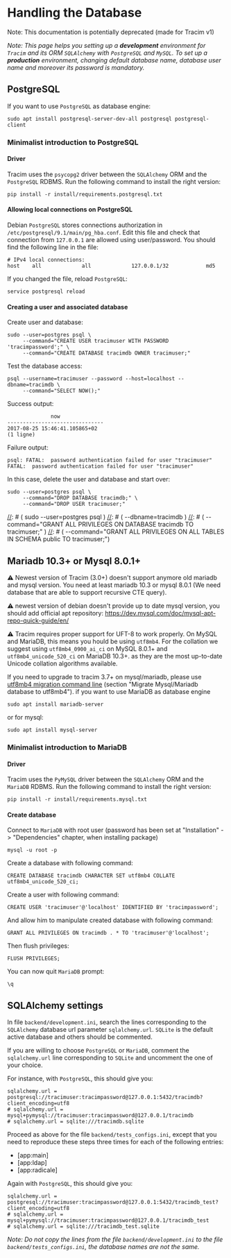 # Handling the Database #

Note: This documentation is potentially deprecated (made for Tracim v1)

*Note: This page helps you setting up a **development** environment for `Tracim` and its ORM `SQLAlchemy` with `PostgreSQL` and `MySQL`. To set up a **production** environment, changing default database name, database user name and moreover its password is mandatory.*

## PostgreSQL ##

If you want to use `PostgreSQL` as database engine:

    sudo apt install postgresql-server-dev-all postgresql postgresql-client

### Minimalist introduction to PostgreSQL ###

#### Driver ####

Tracim uses the `psycopg2` driver between the `SQLAlchemy` ORM and the `PostgreSQL` RDBMS. Run the following command to install the right version:

    pip install -r install/requirements.postgresql.txt

#### Allowing local connections on PostgreSQL ####

Debian `PostgreSQL` stores connections authorization in `/etc/postgresql/9.1/main/pg_hba.conf`. Edit this file and check that connection from `127.0.0.1` are allowed using user/password. You should find the following line in the file:

    # IPv4 local connections:
    host    all             all             127.0.0.1/32            md5

If you changed the file, reload `PostgreSQL`:

    service postgresql reload

#### Creating a user and associated database ####

Create user and database:

    sudo --user=postgres psql \
         --command="CREATE USER tracimuser WITH PASSWORD 'tracimpassword';" \
         --command="CREATE DATABASE tracimdb OWNER tracimuser;"

Test the database access:

    psql --username=tracimuser --password --host=localhost --dbname=tracimdb \
         --command="SELECT NOW();"

Success output:

                  now
    -------------------------------
    2017-08-25 15:46:41.105865+02
    (1 ligne)

Failure output:

    psql: FATAL:  password authentication failed for user "tracimuser"
    FATAL:  password authentication failed for user "tracimuser"

In this case, delete the user and database and start over:

    sudo --user=postgres psql \
         --command="DROP DATABASE tracimdb;" \
         --command="DROP USER tracimuser;"

[//]: # (The following lines are only necessary to fix permissions on an existing database:)
[//]: # (    sudo --user=postgres psql \)
[//]: # (         --dbname=tracimdb \)
[//]: # (         --command="GRANT ALL PRIVILEGES ON DATABASE tracimdb TO tracimuser;" \)
[//]: # (         --command="GRANT ALL PRIVILEGES ON ALL TABLES IN SCHEMA public TO tracimuser;")

## Mariadb 10.3+ or Mysql 8.0.1+ ##

:warning: Newest version of Tracim (3.0+) doesn't support anymore old mariadb and mysql version. You need at least
mariadb 10.3 or mysql 8.0.1 (We need database that are able to support recursive CTE query).

:warning: newest version of debian doesn't provide up to date mysql version, you should add official apt repository:
https://dev.mysql.com/doc/mysql-apt-repo-quick-guide/en/

:warning: Tracim requires proper support for UFT-8 to work properly. On MySQL and MariaDB, this means you hould be using `utf8mb4`. For the collation we suggest using `utf8mb4_0900_ai_ci` on MySQL 8.0.1+ and `utf8mb4_unicode_520_ci` on MariaDB 10.3+.
as they are the most up-to-date Unicode collation algorithms available.

If you need to upgrade to tracim 3.7+ on mysql/mariadb, please use [utf8mb4 migration command line](cli.md) (section "Migrate Mysql/Mariadb database to utf8mb4").
if you want to use MariaDB as database engine

    sudo apt install mariadb-server

or for mysql:

    sudo apt install mysql-server

### Minimalist introduction to MariaDB ###

#### Driver ####

Tracim uses the `PyMySQL` driver between the `SQLAlchemy` ORM and the `MariaDB` RDBMS. Run the following command to install the right version:

    pip install -r install/requirements.mysql.txt

#### Create database ####

Connect to `MariaDB` with root user (password has been set at "Installation" -> "Dependencies" chapter, when installing package)

    mysql -u root -p

Create a database with following command:

    CREATE DATABASE tracimdb CHARACTER SET utf8mb4 COLLATE utf8mb4_unicode_520_ci;

Create a user with following command:

    CREATE USER 'tracimuser'@'localhost' IDENTIFIED BY 'tracimpassword';

And allow him to manipulate created database with following command:

    GRANT ALL PRIVILEGES ON tracimdb . * TO 'tracimuser'@'localhost';

Then flush privileges:

    FLUSH PRIVILEGES;

You can now quit `MariaDB` prompt:

    \q

## SQLAlchemy settings ##

In file `backend/development.ini`, search the lines corresponding to the `SQLAlchemy` database url parameter `sqlalchemy.url`. `SQLite` is the default active database and others should be commented.

If you are willing to choose `PostgreSQL` or `MariaDB`, comment the `sqlalchemy.url` line corresponding to `SQLite` and uncomment the one of your choice.

For instance, with `PostgreSQL`, this should give you:

    sqlalchemy.url = postgresql://tracimuser:tracimpassword@127.0.0.1:5432/tracimdb?client_encoding=utf8
    # sqlalchemy.url = mysql+pymysql://tracimuser:tracimpassword@127.0.0.1/tracimdb
    # sqlalchemy.url = sqlite:///tracimdb.sqlite

Proceed as above for the file `backend/tests_configs.ini`, except that you need to reproduce these steps three times for each of the following entries:

- [app:main]
- [app:ldap]
- [app:radicale]

Again with `PostgreSQL`, this should give you:

    sqlalchemy.url = postgresql://tracimuser:tracimpassword@127.0.0.1:5432/tracimdb_test?client_encoding=utf8
    # sqlalchemy.url = mysql+pymysql://tracimuser:tracimpassword@127.0.0.1/tracimdb_test
    # sqlalchemy.url = sqlite:///tracimdb_test.sqlite

*Note: Do not copy the lines from the file `backend/development.ini` to the file `backend/tests_configs.ini`, the database names are not the same.*
